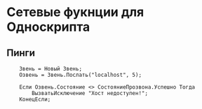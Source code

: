 # Сетевые фукнции для Односкрипта

## Пинги

```
	Звень = Новый Звень;
	Озвень = Звень.Послать("localhost", 5);

	Если Озвень.Состояние <> СостояниеПрозвона.Успешно Тогда
		ВызватьИсключение "Хост недоступен!";
	КонецЕсли;
```